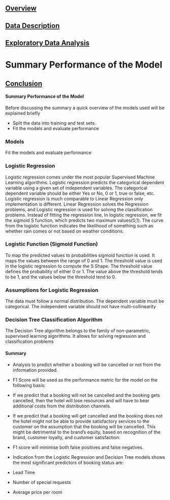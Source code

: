
## [Overview](../README.md)

## [Data Description](../Data_Description/Data_Description.md)

## [Exploratory Data Analysis](../Exploratory_Data_Analysis/Exploratory_Data_Analysis.md)

# Summary Performance of the Model

## [Conclusion](../Conclusion/Conclusion.md)


#### Summary Performance of the Model
Before discussing the summary a quick overview of the models used will be explained briefly

* Split the data into training and test sets.
* Fit the models and evaluate performance

### Models 

Fit the models and evaluate performance

### Logistic Regression
Logistic regression comes under the most popular Supervised Machine Learning algorithms. Logistic regression predicts the categorical dependent variable using a given set of independent variables. The categorical dependent variable should be either Yes or No, 0 or 1, true or false, etc. Logistic regression is much comparable to Linear Regression only implementation is different. Linear Regression solves the Regression problems, and Logistic regression is used for solving the classification problems. Instead of fitting the regression line, In logistic regression, we fit the sigmoid S function, which predicts two maximum values(0,1). The curve from the logistic function indicates the likelihood of something such as whether rain comes or not based on weather conditions.

### Logistic Function (Sigmoid Function)
To map the predicted values to probabilities sigmoid function is used. It maps the values between the range of 0 and 1. The threshold value is used in the logistic regression to compute the S Shape. The threshold value defines the probability of either 0 or 1. The value above the threshold tends to be 1, and the values below the threshold tend to 0.

### Assumptions for Logistic Regression
The data must follow a normal distribution.
The dependent variable must be categorical.
The independent variable should not have multi-collinearity

### Decision Tree Classification Algorithm
The Decision Tree algorithm belongs to the family of non-parametric, supervised learning algorithms. It allows for solving regression and classification problems

#### Summary 

* Analysis to predict whether a booking will be cancelled or not from the information provided.

* F1 Score will be used as the performance metric for the model on the following basis:

* If we predict that a booking will not be cancelled and the booking gets cancelled, then the hotel will lose resources and will have to bear additional costs from the distribution channels. 

* If we predict that a booking will get cancelled and the booking does not the hotel might not be able to provide satisfactory services to the customer on the assumption that the booking will be cancelled. This might be detrimental to the brand’s equity, based on recognition of the brand, customer loyalty, and customer satisfaction.

* F1 score will minimise both false positives and false negatives.

* Indication from the Logistic Regression and Decision Tree models shows the most significant predictors of booking status are:

* Lead Time

* Number of special requests

* Average price per room
